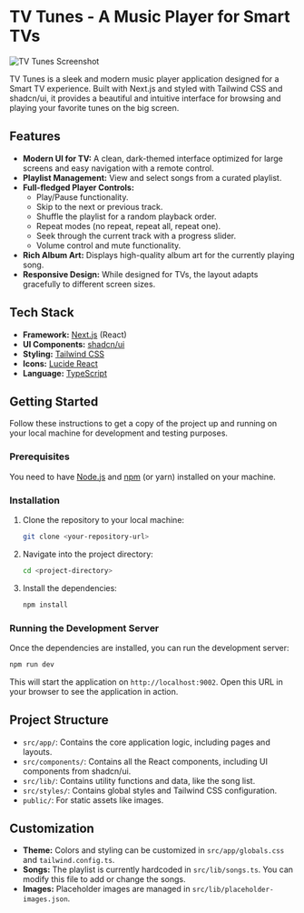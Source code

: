 # TV Tunes - A Music Player for Smart TVs

![TV Tunes Screenshot](https://storage.googleapis.com/aip-dev-images/tv-tunes-screenshot.png)

TV Tunes is a sleek and modern music player application designed for a Smart TV experience. Built with Next.js and styled with Tailwind CSS and shadcn/ui, it provides a beautiful and intuitive interface for browsing and playing your favorite tunes on the big screen.

## Features

-   **Modern UI for TV:** A clean, dark-themed interface optimized for large screens and easy navigation with a remote control.
-   **Playlist Management:** View and select songs from a curated playlist.
-   **Full-fledged Player Controls:**
    -   Play/Pause functionality.
    -   Skip to the next or previous track.
    -   Shuffle the playlist for a random playback order.
    -   Repeat modes (no repeat, repeat all, repeat one).
    -   Seek through the current track with a progress slider.
    -   Volume control and mute functionality.
-   **Rich Album Art:** Displays high-quality album art for the currently playing song.
-   **Responsive Design:** While designed for TVs, the layout adapts gracefully to different screen sizes.

## Tech Stack

-   **Framework:** [Next.js](https://nextjs.org/) (React)
-   **UI Components:** [shadcn/ui](https://ui.shadcn.com/)
-   **Styling:** [Tailwind CSS](https://tailwindcss.com/)
-   **Icons:** [Lucide React](https://lucide.dev/guide/packages/lucide-react)
-   **Language:** [TypeScript](https://www.typescriptlang.org/)

## Getting Started

Follow these instructions to get a copy of the project up and running on your local machine for development and testing purposes.

### Prerequisites

You need to have [Node.js](https://nodejs.org/en/) and [npm](https://www.npmjs.com/) (or yarn) installed on your machine.

### Installation

1.  Clone the repository to your local machine:
    ```bash
    git clone <your-repository-url>
    ```

2.  Navigate into the project directory:
    ```bash
    cd <project-directory>
    ```

3.  Install the dependencies:
    ```bash
    npm install
    ```

### Running the Development Server

Once the dependencies are installed, you can run the development server:

```bash
npm run dev
```

This will start the application on `http://localhost:9002`. Open this URL in your browser to see the application in action.

## Project Structure

-   `src/app/`: Contains the core application logic, including pages and layouts.
-   `src/components/`: Contains all the React components, including UI components from shadcn/ui.
-   `src/lib/`: Contains utility functions and data, like the song list.
-   `src/styles/`: Contains global styles and Tailwind CSS configuration.
-   `public/`: For static assets like images.

## Customization

-   **Theme:** Colors and styling can be customized in `src/app/globals.css` and `tailwind.config.ts`.
-   **Songs:** The playlist is currently hardcoded in `src/lib/songs.ts`. You can modify this file to add or change the songs.
-   **Images:** Placeholder images are managed in `src/lib/placeholder-images.json`.

